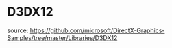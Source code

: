 # D3DX12
source: https://github.com/microsoft/DirectX-Graphics-Samples/tree/master/Libraries/D3DX12
